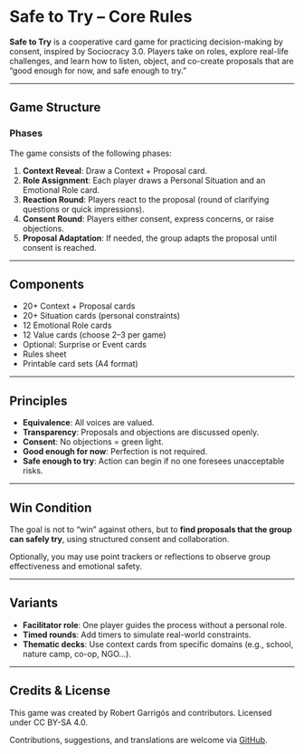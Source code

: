 <!-- T:title -->
# Safe to Try – Core Rules

<!-- T:intro -->
**Safe to Try** is a cooperative card game for practicing decision-making by consent, inspired by Sociocracy 3.0. Players take on roles, explore real-life challenges, and learn how to listen, object, and co-create proposals that are “good enough for now, and safe enough to try.”

---

## <!-- T:sections --> Game Structure

### <!-- T:phases --> Phases

The game consists of the following phases:

1. **Context Reveal**: Draw a Context + Proposal card.
2. **Role Assignment**: Each player draws a Personal Situation and an Emotional Role card.
3. **Reaction Round**: Players react to the proposal (round of clarifying questions or quick impressions).
4. **Consent Round**: Players either consent, express concerns, or raise objections.
5. **Proposal Adaptation**: If needed, the group adapts the proposal until consent is reached.

---

## <!-- T:components --> Components

- 20+ Context + Proposal cards
- 20+ Situation cards (personal constraints)
- 12 Emotional Role cards
- 12 Value cards (choose 2–3 per game)
- Optional: Surprise or Event cards
- Rules sheet
- Printable card sets (A4 format)

---

## <!-- T:principles --> Principles

- **Equivalence**: All voices are valued.
- **Transparency**: Proposals and objections are discussed openly.
- **Consent**: No objections = green light.
- **Good enough for now**: Perfection is not required.
- **Safe enough to try**: Action can begin if no one foresees unacceptable risks.

---

## <!-- T:winning --> Win Condition

The goal is not to “win” against others, but to **find proposals that the group can safely try**, using structured consent and collaboration.

Optionally, you may use point trackers or reflections to observe group effectiveness and emotional safety.

---

## <!-- T:variants --> Variants

- **Facilitator role**: One player guides the process without a personal role.
- **Timed rounds**: Add timers to simulate real-world constraints.
- **Thematic decks**: Use context cards from specific domains (e.g., school, nature camp, co-op, NGO...).

---

## <!-- T:credits --> Credits & License

This game was created by Robert Garrigós and contributors. Licensed under CC BY-SA 4.0.

Contributions, suggestions, and translations are welcome via [GitHub](https://github.com/robertgarrigos/safe-to-try).
